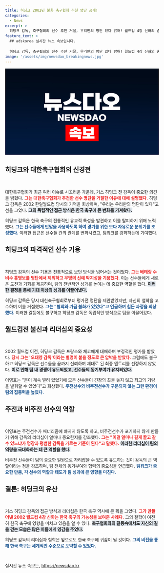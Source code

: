 ```yaml
---
title: 히딩크 2002년 불화 축구협회 추천 명단 공개!
categories:
  - News
excerpt: >
  히딩크 감독, 축구협회의 선수 추천 거절, 우리만의 명단 있다 밝혀! 월드컵 4강 신화의 숨은 비밀과 함께 명장으로서의 리더십에 대한 통찰을 전하다! 클릭해서 더 알아보세요!
feature_text: >
  ## adskorea 실시간 뉴스 속보입니다.

  히딩크 감독, 축구협회의 선수 추천 거절, 우리만의 명단 있다 밝혀! 월드컵 4강 신화의 숨은 비밀과 함께 명장으로서의 리더십에 대한 통찰을 전하다! 클릭해서 더 알아보세요!
image: '/assets/img/newsdao_breakingnews.jpg'
---
```


<p><img src="/assets/img/newsdao_breakingnews.jpg" alt="adskorea 속보" /></p>

<h2 data-ke-size="size26">히딩크와 대한축구협회의 신경전</h2>

<p data-ke-size="size16">&nbsp;</p>

<p>대한축구협회가 최근 여러 이슈로 시끄러운 가운데, 거스 히딩크 전 감독이 중요한 의견을 밝혔다. <b><span style="color: #ee2323;">그는 대한축구협회가 추천한 선수 명단을 거절한 이유에 대해 설명했다.</span></b> 히딩크 감독은 2002 한일월드컵 당시의 기억을 회상하며, "우리는 우리만의 명단이 있다"고 선을 그었다. <b><span style="background-color: #21538527;">그의 독립적인 접근 방식은 한국 축구에 큰 변화를 가져왔다.</span></b> </p>

<p>히딩크 감독은 한국 축구의 전통적인 유교적 특성을 발견하고 이를 탈피하기 위해 노력했다. <b><span style="color: #1a5490;">그는 선수들에게 반말을 사용하도록 하여 경기를 위한 보다 자유로운 분위기를 조성했다.</span></b> 이러한 접근은 선수들 간의 관계를 변화시켰고, 팀워크를 강화하는데 기여했다. </p>

<h2 data-ke-size="size26">히딩크의 파격적인 선수 기용</h2>

<p data-ke-size="size16">&nbsp;</p>

<p>히딩크 감독의 선수 기용은 전통적으로 보던 방식을 넘어서는 것이었다. <b><span style="color: #ee2323;">그는 베테랑 수비수 홍명보를 명단에서 제외하고 무명의 신예 박지성을 기용했다.</span></b> 이는 선수들에게 새로운 도전과 기회를 제공하며, 팀의 전반적인 성과를 높이는 데 중요한 역할을 했다. <b><span style="background-color: #21538527;">이러한 결정을 통해 기대 이상의 성과를 이끌어냈다.</span></b> </p>

<p>히딩크 감독은 당시 대한축구협회로부터 평가전 명단을 제안받았지만, 자신의 철학을 고수하며 이를 거절했다. <b><span style="color: #1a5490;">그는 "협회와 가끔 불화가 있었다"고 언급하며 힘든 과정을 회상했다.</span></b> 이러한 갈등에도 불구하고 히딩크 감독은 독립적인 방식으로 팀을 이끌어갔다. </p>

<h2 data-ke-size="size26">월드컵전 불신과 리더십의 중요성</h2>

<p data-ke-size="size16">&nbsp;</p>

<p>2002 월드컵 이전, 히딩크 감독은 프랑스와 체코에게 대패하며 부정적인 평가를 받았다. <b><span style="color: #ee2323;">당시 그는 '오대영 감독'이라는 별명이 붙을 정도로 큰 압박을 받았다.</span></b> 그럼에도 불구하고 히딩크 감독은 선수들을 끝까지 신뢰하며 제대로 된 최종 엔트리를 선정하지 않았다. <b><span style="background-color: #21538527;">이로 인해 팀 내 경쟁이 유도되었고, 선수들의 동기부여가 유지되었다.</span></b> </p>

<p>이영표는 "문이 계속 열려 있었기에 모든 선수들이 긴장의 끈을 놓지 않고 최고의 기량을 발휘할 수 있었다"고 회상했다. <b><span style="color: #1a5490;">주전선수와 비주전선수가 구분되지 않는 그런 환경이 팀의 집중력을 높였다.</span></b> </p>

<h2 data-ke-size="size26">주전과 비주전 선수의 역할</h2>

<p data-ke-size="size16">&nbsp;</p>

<p>이영표는 주전선수가 매너리즘에 빠지지 않도록 하고, 비주전선수가 포기하지 않게 만들기 위해 감독의 리더십이 얼마나 중요한지를 강조했다. <b><span style="color: #ee2323;">그는 "이걸 얼마나 길게 끌고 갈 수 있느냐가 명장과 평범한 감독을 가르는 기준이 된다"고 말했다.</span></b> <b><span style="background-color: #21538527;">이러한 리더십이 팀의 역량을 극대화하는 데 큰 역할을 했다.</span></b> </p>

<p>비주전 선수들이 팀의 중요한 일원으로 자리잡을 수 있도록 유도하는 것이 감독의 큰 역할이라는 점을 강조하며, 팀 전체의 동기부여와 협력의 중요성을 언급했다. <b><span style="color: #1a5490;">팀워크가 중요한 만큼, 각 선수의 역할과 태도가 팀 성과에 큰 영향을 미친다.</span></b> </p>

<h2 data-ke-size="size26">결론: 히딩크의 유산</h2>

<p data-ke-size="size16">&nbsp;</p>

<p>거스 히딩크 감독의 접근 방식과 리더십은 한국 축구 역사에 큰 획을 그었다. <b><span style="color: #ee2323;">그가 만들어낸 2002 월드컵 4강 신화는 한국 축구의 가능성을 보여준 사례다.</span></b> 그의 철학이 여전히 한국 축구에 영향을 미치고 있음을 알 수 있다. <b><span style="background-color: #21538527;">축구협회와의 갈등속에서도 자신의 길을 걷는 모습은 많은 이들에게 영감을 주었다.</span></b> </p>

<p>히딩크 감독의 리더십과 철학은 앞으로도 한국 축구에 귀감이 될 것이다. <b><span style="color: #1a5490;">그의 비전을 통해 한국 축구는 세계적인 수준으로 도약할 수 있었다.</span></b> </p>

<p data-ke-size="size16">&nbsp;</p>
실시간 뉴스 속보는, <a href="https://newsdao.kr" rel="dofollow">https://newsdao.kr</a>


